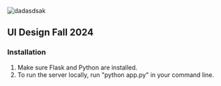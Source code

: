![dadasdsak](https://github.com/user-attachments/assets/63815582-b6d7-49b3-b6f8-76a3f0360bd9)

## UI Design Fall 2024

### Installation
1. Make sure Flask and Python are installed.
2. To run the server locally, run "python app.py" in your command line. 
